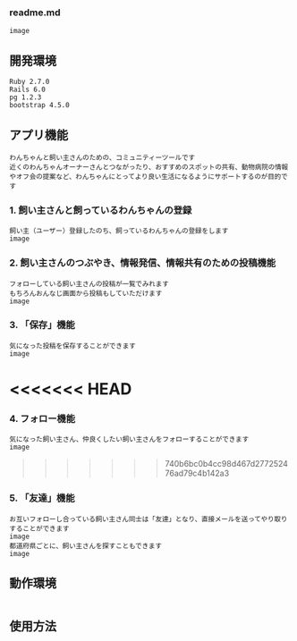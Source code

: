 ### readme.md

```
image
```

## 開発環境
```
Ruby 2.7.0
Rails 6.0
pg 1.2.3
bootstrap 4.5.0
```

## アプリ機能
```
わんちゃんと飼い主さんのための、コミュニティーツールです
近くのわんちゃんオーナーさんとつながったり、おすすめのスポットの共有、動物病院の情報やオフ会の提案など、わんちゃんにとってより良い生活になるようにサポートするのが目的です
```
### 1. 飼い主さんと飼っているわんちゃんの登録
```
飼い主（ユーザー）登録したのち、飼っているわんちゃんの登録をします
image
```

### 2. 飼い主さんのつぶやき、情報発信、情報共有のための投稿機能
```
フォローしている飼い主さんの投稿が一覧でみれます
もちろんおんなじ画面から投稿もしていただけます
image
```

### 3. 「保存」機能
```
気になった投稿を保存することができます
image
```
<<<<<<< HEAD
=======

### 4. フォロー機能
```
気になった飼い主さん、仲良くしたい飼い主さんをフォローすることができます
image
```
>>>>>>> 740b6bc0b4cc98d467d277252476ad79c4b142a3
### 5. 「友達」機能
```
お互いフォローし合っている飼い主さん同士は「友達」となり、直接メールを送ってやり取りすることができます
image
都道府県ごとに、飼い主さんを探すこともできます
image
```

## 動作環境
```
```

## 使用方法
```
```

